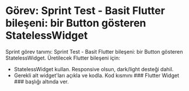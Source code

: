 # Görev: Sprint Test - Basit Flutter bileşeni: bir Button gösteren StatelessWidget

Sprint görev tanımı: Sprint Test - Basit Flutter bileşeni: bir Button gösteren StatelessWidget.
Üretilecek Flutter bileşeni için:
- StatelessWidget kullan. Responsive olsun, dark/light desteği dahil.
- Gerekli alt widget'ları açıkla ve kodla. Kod kısmını ### Flutter Widget ### başlığı altında ver.

